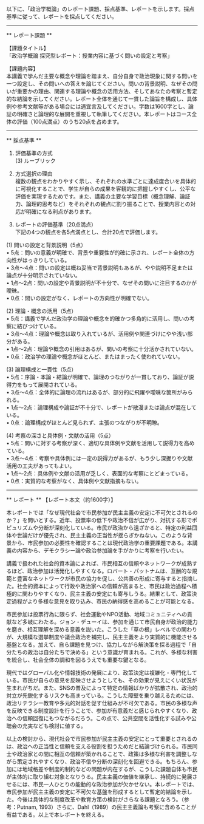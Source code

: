 以下に、「政治学概論」のレポート課題、採点基準、レポートを示します。採点基準に従って、レポートを採点してください。

---------------------------------------
** レポート課題 **

【課題タイトル】  
「政治学概論 探究型レポート：授業内容に基づく問いの設定と考察」

【課題内容】  
本講義で学んだ主要な概念や理論を踏まえ、自分自身で政治現象に関する問いを一つ設定し、その問いへの答えを論じてください。問いの背景説明、なぜその問いが重要かの理由、関連する理論や概念の活用方法、そしてあなたの考察と暫定的な結論を示してください。レポート全体を通じて一貫した論旨を構成し、具体例や参考文献等がある場合には適宜言及してください。字数は1600字とし、論証の明確さと論理的な展開を重視して執筆してください。本レポートはコース全体の評価（100点満点）のうち20点を占めます。

---------------------------------------
** 採点基準 **

1. 評価基準の方式  
(3) ルーブリック

2. 方式選択の理由  
複数の観点をわかりやすく示し、それぞれの水準ごとに達成度合いを具体的に可視化することで、学生が自らの成果を客観的に把握しやすくし、公平な評価を実現するためです。また、講義の主要な学習目標（概念理解、論証力、論理的思考など）をそれぞれの観点に割り振ることで、授業内容との対応が明確になる利点があります。

3. レポートの評価基準（20点満点）  
下記の4つの観点を各5点満点とし、合計20点で評価します。

(1) 問いの設定と背景説明（5点）  
• 5点：問いの意義が明確で、背景や重要性が的確に示され、レポート全体の方向性がはっきりしている。  
• 3点〜4点：問いの設定は概ね妥当で背景説明もあるが、やや説明不足または論点が十分明示されていない。  
• 1点〜2点：問いの設定や背景説明が不十分で、なぜその問いに注目するのかが曖昧。  
• 0点：問いの設定がなく、レポートの方向性が明確でない。

(2) 理論・概念の活用（5点）  
• 5点：講義で学んだ政治学の理論や概念を的確かつ多角的に活用し、問いの考察に結びつけている。  
• 3点〜4点：理論や概念は取り入れているが、活用例や関連づけにやや浅い部分がある。  
• 1点〜2点：理論や概念の引用はあるが、問いの考察に十分活かされていない。  
• 0点：政治学の理論や概念がほとんど、またはまったく使われていない。

(3) 論理構成と一貫性（5点）  
• 5点：序論・本論・結論が明確で、論理のつながりが一貫しており、論証が説得力をもって展開されている。  
• 3点〜4点：全体的に論理の流れはあるが、部分的に飛躍や曖昧な箇所がみられる。  
• 1点〜2点：論理構成や論証が不十分で、レポートが散漫または論点が混在している。  
• 0点：論理構成がほとんど見られず、主張のつながりが不明瞭。

(4) 考察の深さと具体例・文献の活用（5点）  
• 5点：問いに対する考察が深く、適切な具体例や文献を活用して説得力を高めている。  
• 3点〜4点：考察や具体例には一定の説得力があるが、もう少し深掘りや文献活用の工夫があってもよい。  
• 1点〜2点：具体例や文献の活用が乏しく、表面的な考察にとどまっている。  
• 0点：実質的な考察がなく、具体例や文献指摘もない。

---------------------------------------
** レポート **
【レポート本文（約1600字）】

本レポートでは「なぜ現代社会で市民参加が民主主義の安定に不可欠とされるのか？」を問いとする。近年、投票率の低下や政治不信が広がり、対抗する形でポピュリズムや分断が深刻化している。市民が政治から遠ざかると、特定の利益団体や世論だけが優先され、民主主義の正当性が揺らぎかねない。このような背景から、市民参加の必要性を確認することは現代政治学の重要課題である。本講義の内容から、デモクラシー論や政治参加論を手がかりに考察を行いたい。

講義で扱われた社会的資本論によれば、市民相互の信頼やネットワークが成熟するほど、政治参加は活発化しやすくなる。ロバート・パットナムは、互酬的な規範と豊富なネットワークが市民の協力を促し、公共善の形成に寄与すると指摘した。社会的資本によって行政や政治家への信頼が高まると、市民は政治過程へ積極的に関わりやすくなり、民主主義の安定にも寄与しうる。結果として、政策決定過程がより多様な意見を取り込み、市民の納得感を高めることが可能となる。

市民参加は投票行為に限らず、社会運動やNPO活動、地域コミュニティへの貢献など多岐にわたる。ジョン・デューイは、参加を通じて市民自身が政治的能力を磨き、相互理解を深める意義を説いた。こうした「草の根」レベルでの関わりが、大規模な選挙制度や議会政治を補完し、民主主義をより実質的に機能させる基盤となる。加えて、自ら課題を見つけ、協力しながら解決策を探る過程で「自分たちの政治は自分たちで決める」という意識が育まれる。これが、多様な利害を統合し、社会全体の調和を図るうえでも重要な鍵となる。

現代ではグローバル化や情報技術の発展により、政策決定は複雑化・専門化している。市民が自らの意見を反映させようとしても、その効果が見えにくい状況が生まれがちだ。また、SNSの普及によって特定の情報ばかりが拡散され、政治的対立が先鋭化するリスクも高まっている。こうした障壁を乗り越えるためには、政治リテラシー教育や多元的対話を促す仕組みが不可欠である。市民の多様な声を反映できる制度設計を行うことで、参加が有意義だと感じられやすくなり、政治への信頼回復にもつながるだろう。この点で、公共空間を活性化する試みや公聴会の充実なども検討に値する。

以上の検討から、現代社会で市民参加が民主主義の安定にとって重要とされるのは、政治への正当性と信頼を支える役割を担うためだと結論づけられる。市民同士や政治家との間に相互の信頼が築かれることで、政策は多様な利害を調整しながら策定されやすくなり、政治不信や分断の深刻化を回避できる。もちろん、参加には地域格差や制度的制約などの問題が内在するが、こうした課題自体も市民が主体的に取り組む対象となりうる。民主主義の価値を継承し、持続的に発展させるには、市民一人ひとりの能動的な政治参加が欠かせない。本レポートでは、市民参加が民主主義の安定に不可欠な基盤を形成するとして暫定的結論を示した。今後は具体的な制度改革や教育方策の検討がさらなる課題となろう。（参考：Putnam, 1993）さらに、Dahl（1989）の民主主義論も考察に含めることが有益である。以上で本レポートを終える。

